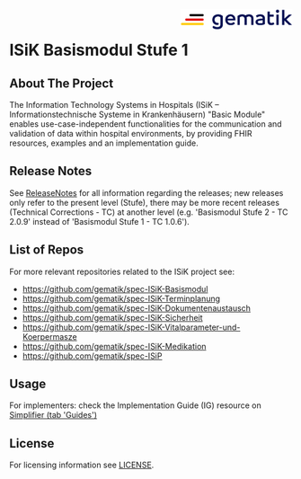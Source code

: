 <img align="right" width="200" height="37" src="Materialien/Gematik_Logo_Flag.png"/> <br/>

# ISiK Basismodul Stufe 1
## About The Project 
The Information Technology Systems in Hospitals (ISiK – Informationstechnische Systeme in Krankenhäusern) "Basic Module" enables use-case-independent functionalities for the communication and validation of data within hospital environments, by providing FHIR resources, examples and an implementation guide.
 
## Release Notes
See [ReleaseNotes](ImplementationGuide/markdown/ReleaseNotes.md) for all information regarding the releases; new releases only refer to the present level (Stufe), there may be more recent releases (Technical Corrections - TC) at another level (e.g. 'Basismodul Stufe 2 - TC 2.0.9'  instead of 'Basismodul Stufe 1 - TC 1.0.6').


## List of Repos
For more relevant repositories related to the ISiK project see:
- https://github.com/gematik/spec-ISiK-Basismodul
- https://github.com/gematik/spec-ISiK-Terminplanung
- https://github.com/gematik/spec-ISiK-Dokumentenaustausch
- https://github.com/gematik/spec-ISiK-Sicherheit
- https://github.com/gematik/spec-ISiK-Vitalparameter-und-Koerpermasze
- https://github.com/gematik/spec-ISiK-Medikation
- https://github.com/gematik/spec-ISiP
 
 
## Usage
For implementers: check the Implementation Guide (IG) resource on [Simplifier (tab 'Guides')](https://simplifier.net/isik-basis-v1)
 
<!--## Contributing
If you want to contribute, please check our `CONTRIBUTING.md`. -->
 
## License
For licensing information see [LICENSE](/LICENSE).

<!--
## Contact
<!-- add your own text here -->
